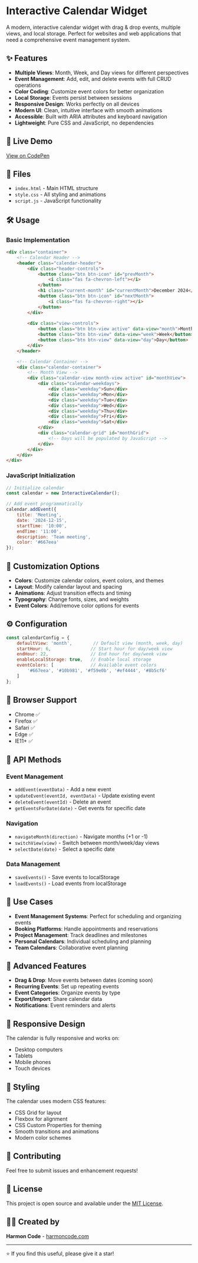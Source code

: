 # Interactive Calendar Widget

A modern, interactive calendar widget with drag & drop events, multiple views, and local storage. Perfect for websites and web applications that need a comprehensive event management system.

## ✨ Features

- **Multiple Views**: Month, Week, and Day views for different perspectives
- **Event Management**: Add, edit, and delete events with full CRUD operations
- **Color Coding**: Customize event colors for better organization
- **Local Storage**: Events persist between sessions
- **Responsive Design**: Works perfectly on all devices
- **Modern UI**: Clean, intuitive interface with smooth animations
- **Accessible**: Built with ARIA attributes and keyboard navigation
- **Lightweight**: Pure CSS and JavaScript, no dependencies

## 🚀 Live Demo

[View on CodePen](https://codepen.io/harmoncode/pen/your-pen-id)

## 📁 Files

- `index.html` - Main HTML structure
- `style.css` - All styling and animations
- `script.js` - JavaScript functionality

## 🛠️ Usage

### Basic Implementation

```html
<div class="container">
    <!-- Calendar Header -->
    <header class="calendar-header">
        <div class="header-controls">
            <button class="btn btn-icon" id="prevMonth">
                <i class="fas fa-chevron-left"></i>
            </button>
            <h1 class="current-month" id="currentMonth">December 2024</h1>
            <button class="btn btn-icon" id="nextMonth">
                <i class="fas fa-chevron-right"></i>
            </button>
        </div>
        
        <div class="view-controls">
            <button class="btn btn-view active" data-view="month">Month</button>
            <button class="btn btn-view" data-view="week">Week</button>
            <button class="btn btn-view" data-view="day">Day</button>
        </div>
    </header>

    <!-- Calendar Container -->
    <div class="calendar-container">
        <!-- Month View -->
        <div class="calendar-view month-view active" id="monthView">
            <div class="calendar-weekdays">
                <div class="weekday">Sun</div>
                <div class="weekday">Mon</div>
                <div class="weekday">Tue</div>
                <div class="weekday">Wed</div>
                <div class="weekday">Thu</div>
                <div class="weekday">Fri</div>
                <div class="weekday">Sat</div>
            </div>
            <div class="calendar-grid" id="monthGrid">
                <!-- Days will be populated by JavaScript -->
            </div>
        </div>
    </div>
</div>
```

### JavaScript Initialization

```javascript
// Initialize calendar
const calendar = new InteractiveCalendar();

// Add event programmatically
calendar.addEvent({
    title: 'Meeting',
    date: '2024-12-15',
    startTime: '10:00',
    endTime: '11:00',
    description: 'Team meeting',
    color: '#667eea'
});
```

## 🎨 Customization Options

- **Colors**: Customize calendar colors, event colors, and themes
- **Layout**: Modify calendar layout and spacing
- **Animations**: Adjust transition effects and timing
- **Typography**: Change fonts, sizes, and weights
- **Event Colors**: Add/remove color options for events

## ⚙️ Configuration

```javascript
const calendarConfig = {
    defaultView: 'month',        // Default view (month, week, day)
    startHour: 6,               // Start hour for day/week view
    endHour: 22,                // End hour for day/week view
    enableLocalStorage: true,   // Enable local storage
    eventColors: [              // Available event colors
        '#667eea', '#10b981', '#f59e0b', '#ef4444', '#8b5cf6'
    ]
};
```

## 📱 Browser Support

- Chrome ✅
- Firefox ✅
- Safari ✅
- Edge ✅
- IE11+ ✅

## 🔧 API Methods

### Event Management
- `addEvent(eventData)` - Add a new event
- `updateEvent(eventId, eventData)` - Update existing event
- `deleteEvent(eventId)` - Delete an event
- `getEventsForDate(date)` - Get events for specific date

### Navigation
- `navigateMonth(direction)` - Navigate months (+1 or -1)
- `switchView(view)` - Switch between month/week/day views
- `selectDate(date)` - Select a specific date

### Data Management
- `saveEvents()` - Save events to localStorage
- `loadEvents()` - Load events from localStorage

## 🎯 Use Cases

- **Event Management Systems**: Perfect for scheduling and organizing events
- **Booking Platforms**: Handle appointments and reservations
- **Project Management**: Track deadlines and milestones
- **Personal Calendars**: Individual scheduling and planning
- **Team Calendars**: Collaborative event planning

## 🚀 Advanced Features

- **Drag & Drop**: Move events between dates (coming soon)
- **Recurring Events**: Set up repeating events
- **Event Categories**: Organize events by type
- **Export/Import**: Share calendar data
- **Notifications**: Event reminders and alerts

## 📱 Responsive Design

The calendar is fully responsive and works on:
- Desktop computers
- Tablets
- Mobile phones
- Touch devices

## 🎨 Styling

The calendar uses modern CSS features:
- CSS Grid for layout
- Flexbox for alignment
- CSS Custom Properties for theming
- Smooth transitions and animations
- Modern color schemes

## 🤝 Contributing

Feel free to submit issues and enhancement requests!

## 📄 License

This project is open source and available under the [MIT License](LICENSE).

## 👨‍💻 Created by

**Harmon Code** - [harmoncode.com](https://harmoncode.com)

---

⭐ If you find this useful, please give it a star! 
